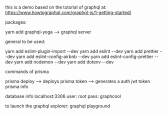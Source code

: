 this is a demo based on the tutorial of graphql at: https://www.howtographql.com/graphql-js/1-getting-started/

packages:

yarn add graphql-yoga --> graphql server

general to be used:

yarn add eslint-plugin-import --dev
yarn add eslint --dev
yarn add prettier --dev
yarn add eslint-config-airbnb --dev
yarn add eslint-config-prettier --dev
yarn add nodemon --dev
yarn add dotenv --dev

commands of prisma

prisma deploy --> deploys
prisma token --> generates a auth jwt token
prisma info

database info
localhost:3306
user: root
pass: graphcool

to launch the graphql explorer: graphql playground
